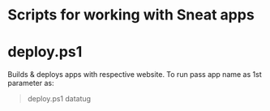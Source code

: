 # Scripts for working with Sneat apps

# deploy.ps1

Builds & deploys apps with respective website.
To run pass app name as 1st parameter as:

> deploy.ps1 datatug
